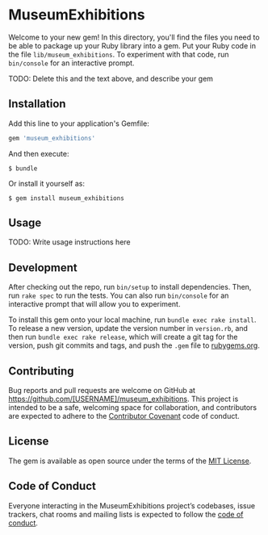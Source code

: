 # MuseumExhibitions

Welcome to your new gem! In this directory, you'll find the files you need to be able to package up your Ruby library into a gem. Put your Ruby code in the file `lib/museum_exhibitions`. To experiment with that code, run `bin/console` for an interactive prompt.

TODO: Delete this and the text above, and describe your gem

## Installation

Add this line to your application's Gemfile:

```ruby
gem 'museum_exhibitions'
```

And then execute:

    $ bundle

Or install it yourself as:

    $ gem install museum_exhibitions

## Usage

TODO: Write usage instructions here

## Development

After checking out the repo, run `bin/setup` to install dependencies. Then, run `rake spec` to run the tests. You can also run `bin/console` for an interactive prompt that will allow you to experiment.

To install this gem onto your local machine, run `bundle exec rake install`. To release a new version, update the version number in `version.rb`, and then run `bundle exec rake release`, which will create a git tag for the version, push git commits and tags, and push the `.gem` file to [rubygems.org](https://rubygems.org).

## Contributing

Bug reports and pull requests are welcome on GitHub at https://github.com/[USERNAME]/museum_exhibitions. This project is intended to be a safe, welcoming space for collaboration, and contributors are expected to adhere to the [Contributor Covenant](http://contributor-covenant.org) code of conduct.

## License

The gem is available as open source under the terms of the [MIT License](https://opensource.org/licenses/MIT).

## Code of Conduct

Everyone interacting in the MuseumExhibitions project’s codebases, issue trackers, chat rooms and mailing lists is expected to follow the [code of conduct](https://github.com/[USERNAME]/museum_exhibitions/blob/master/CODE_OF_CONDUCT.md).
